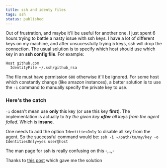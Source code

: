 ```yaml
---
title: ssh and identy files
tags: ssh
status: published
---
```


Out of frustration, and maybe it'll be useful for another one.
I just spent 6 hours trying to battle a nasty issue with ssh keys. I have a lot of different keys on my machine, and after unsucessfully trying 5 keys, ssh will drop the connection.
The usual solution is to specify which host should use which key in an **ssh config file**. For example:

```
Host github.com
  IdentityFile ~/.ssh/github_rsa
```
The file must have permission `600` otherwise it'll be ignored.
For some host which constantly change (like amazon instances), a better solution is to use the `-i` command to manually specify the private key to use.

### Here's the catch
`-i` doesn't mean use **only** this key (or use this key **first**). The implementation is actually to *try the given key **after** all keys from the agent failed*. Which is **insane**.

One needs to add the option `IdentitiesOnly` to disable all key from the agent.
So the successful command would be:
`ssh -i ~/path/to/my/key -o IdentitiesOnly=yes user@host`

The man page for ssh is really confusing on this -,..,-


Thanks to [this post](http://sealedabstract.com/code/github-ssh-with-multiple-identities-the-slightly-more-definitive-guide/) which gave me the solution